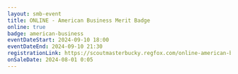 ```yaml
---
layout: smb-event
title: ONLINE - American Business Merit Badge
online: true
badge: american-business
eventDateStart: 2024-09-10 18:00
eventDateEnd: 2024-09-10 21:30
registrationLink: https://scoutmasterbucky.regfox.com/online-american-business-merit-badge-2024-09-10pm
onSaleDate: 2024-08-01 0:05
---
```

